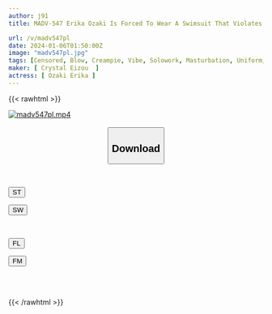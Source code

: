 ```yaml
---
author: j91
title: MADV-547 Erika Ozaki Is Forced To Wear A Swimsuit That Violates School Rules By A Student Who Is Famous For Being The Most Beautiful In School... She Ends Up Having Creampie Sex With Erika Over And Over Again.

url: /v/madv547pl
date: 2024-01-06T01:50:00Z
image: "madv547pl.jpg"
tags: [Censored, Blow, Creampie, Vibe, Solowork, Masturbation, Uniform, School Girls, Cowgirl, Facials, Finger Fuck, Breasts, School Swimsuit, Butt, Swimsuit, Loose Socks, Shaved, School Uniform, Huge Butt, Back	]
maker: [ Crystal Eizou  ]
actress: [ Ozaki Erika ]
---
```



{{< rawhtml >}}

<div class="video" data-videoid="kDVdPLoZWDtOKOX">
    <a href="javascript:;">
        <img src="/v/madv547pl/madv547pl.jpg" width="WIDTH" height="HEIGHT" alt="madv547pl.mp4" loading="lazy">
    </a>
</div>

<script type="text/javascript" src="https://j91.asia/asset/on-demand-st.js"></script>

<br>
  <link rel="stylesheet" href="https://j91.asia/asset/bs5.css">
  
  <center>
  <button class="btn btn-primary" type="button" data-bs-toggle="collapse" data-bs-target=".multi-collapse" aria-expanded="false" aria-controls="multiCollapseExample1 multiCollapseExample2"><h2>Download</h2></button></center>
</p>
<div class="row">
  <div class="col">
    <div class="collapse multi-collapse" id="multiCollapseExample1">
      <div class="card card-body">
	      	      <br>
<div class="buttons">  
<p><a href="https://streamtape.to/v/kDVdPLoZWDtOKOX" target="_blank"><button class="btn-hover color-3"><i class="fa fa-download"></i> ST</button></a></p>
<p><a href="https://flaswish.com/mhpocjlit22s" target="_blank"><button class="btn-hover color-2"><i class="fa fa-download"></i> SW</button></a></p></div>
    </div>
  </div>
</div>
  <div class="col">
    <div class="collapse multi-collapse" id="multiCollapseExample2">
      <div class="card card-body">
	      <br>
<div class="buttons">
<p><a href="https://filelions.site/f/0yoglelpld99" target="_blank"><button class="btn-hover color-9"><i class="fa fa-download"></i> FL</button></a></p>
<p><a href="https://filemoon.sx/d/ipnwgl5ixq6e" target="_blank"><button class="btn-hover color-8"><i class="fa fa-download"></i> FM</button></a></p></div>
<br><br>
      </div>
    </div>
  </div>
</div>

{{< /rawhtml >}}